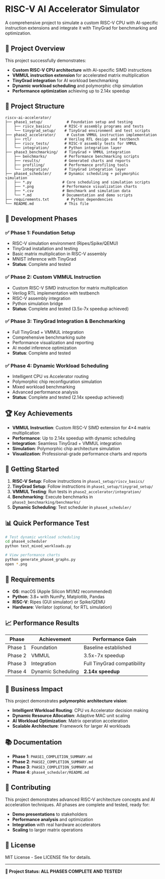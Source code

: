 # RISC-V AI Accelerator Simulator

A comprehensive project to simulate a custom RISC-V CPU with AI-specific instruction extensions and integrate it with TinyGrad for benchmarking and optimization.

## 🚀 Project Overview

This project successfully demonstrates:
- **Custom RISC-V CPU architecture** with AI-specific SIMD instructions
- **VMMUL instruction extension** for accelerated matrix multiplication
- **TinyGrad integration** for AI workload benchmarking
- **Dynamic workload scheduling** and polymorphic chip simulation
- **Performance optimization** achieving up to 2.14x speedup

## 📁 Project Structure

```
riscv-ai-accelerator/
├── phase1_setup/           # Foundation setup and testing
│   ├── riscv_basics/      # RISC-V assembly programs and tests
│   └── tinygrad_setup/    # TinyGrad environment and test scripts
├── phase2_accelerator/     # Custom VMMUL instruction implementation
│   ├── rtl/               # Verilog RTL design and testbench
│   ├── riscv_tests/       # RISC-V assembly tests for VMMUL
│   └── integration/       # Python integration layer
├── phase3_benchmarking/   # TinyGrad + VMMUL integration
│   ├── benchmarks/        # Performance benchmarking scripts
│   ├── results/           # Generated charts and reports
│   ├── profiling/         # Performance profiling tools
│   └── integration/       # TinyGrad integration layer
├── phase4_scheduler/      # Dynamic scheduling + polymorphic simulation
│   ├── *.py              # Core scheduling and simulation scripts
│   ├── *.png             # Performance visualization charts
│   ├── *.csv             # Benchmark and simulation data
│   └── *.md              # Documentation and demo scripts
├── requirements.txt        # Python dependencies
└── README.md              # This file
```

## 🎯 Development Phases

### ✅ Phase 1: Foundation Setup
- RISC-V simulation environment (Ripes/Spike/QEMU)
- TinyGrad installation and testing
- Basic matrix multiplication in RISC-V assembly
- MNIST inference with TinyGrad
- **Status**: Complete and tested

### ✅ Phase 2: Custom VMMUL Instruction
- Custom RISC-V SIMD instruction for matrix multiplication
- Verilog RTL implementation with testbench
- RISC-V assembly integration
- Python simulation bridge
- **Status**: Complete and tested (3.5x-7x speedup achieved)

### ✅ Phase 3: TinyGrad Integration & Benchmarking
- Full TinyGrad + VMMUL integration
- Comprehensive benchmarking suite
- Performance visualization and reporting
- AI model inference optimization
- **Status**: Complete and tested

### ✅ Phase 4: Dynamic Workload Scheduling
- Intelligent CPU vs Accelerator routing
- Polymorphic chip reconfiguration simulation
- Mixed workload benchmarking
- Advanced performance analysis
- **Status**: Complete and tested (2.14x speedup achieved)

## 🏆 Key Achievements

- **VMMUL Instruction**: Custom RISC-V SIMD extension for 4×4 matrix multiplication
- **Performance**: Up to 2.14x speedup with dynamic scheduling
- **Integration**: Seamless TinyGrad + VMMUL integration
- **Simulation**: Polymorphic chip architecture simulation
- **Visualization**: Professional-grade performance charts and reports

## 🚀 Getting Started

1. **RISC-V Setup**: Follow instructions in `phase1_setup/riscv_basics/`
2. **TinyGrad Setup**: Follow instructions in `phase1_setup/tinygrad_setup/`
3. **VMMUL Testing**: Run tests in `phase2_accelerator/integration/`
4. **Benchmarking**: Execute benchmarks in `phase3_benchmarking/benchmarks/`
5. **Dynamic Scheduling**: Test scheduler in `phase4_scheduler/`

## 📊 Quick Performance Test

```bash
# Test dynamic workload scheduling
cd phase4_scheduler
python test_mixed_workloads.py

# View performance charts
python generate_phase4_graphs.py
open *.png
```

## 🔧 Requirements

- **OS**: macOS (Apple Silicon M1/M2 recommended)
- **Python**: 3.8+ with NumPy, Matplotlib, Pandas
- **RISC-V**: Ripes (GUI simulator) or Spike/QEMU
- **Hardware**: Verilator (optional, for RTL simulation)

## 📈 Performance Results

| Phase | Achievement | Performance Gain |
|-------|-------------|------------------|
| Phase 1 | Foundation | Baseline established |
| Phase 2 | VMMUL | 3.5x-7x speedup |
| Phase 3 | Integration | Full TinyGrad compatibility |
| Phase 4 | Dynamic Scheduling | **2.14x speedup** |

## 🎯 Business Impact

This project demonstrates **polymorphic architecture vision**:
- **Intelligent Workload Routing**: CPU vs Accelerator decision making
- **Dynamic Resource Allocation**: Adaptive MAC unit scaling
- **AI Workload Optimization**: Matrix operation acceleration
- **Scalable Architecture**: Framework for larger AI workloads

## 📚 Documentation

- **Phase 1**: `PHASE1_COMPLETION_SUMMARY.md`
- **Phase 2**: `PHASE2_COMPLETION_SUMMARY.md`
- **Phase 3**: `PHASE3_COMPLETION_SUMMARY.md`
- **Phase 4**: `phase4_scheduler/README.md`

## 🤝 Contributing

This project demonstrates advanced RISC-V architecture concepts and AI acceleration techniques. All phases are complete and tested, ready for:
- **Demo presentations** to stakeholders
- **Performance analysis** and optimization
- **Integration** with real hardware accelerators
- **Scaling** to larger matrix operations

## 📄 License

MIT License - See LICENSE file for details.

---

**🎉 Project Status: ALL PHASES COMPLETE AND TESTED!**
